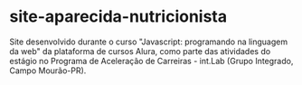 # site-aparecida-nutricionista
Site desenvolvido durante o curso "Javascript: programando na linguagem da web" da plataforma de cursos Alura, como parte das atividades do estágio no Programa de Aceleração de Carreiras - int.Lab (Grupo Integrado, Campo Mourão-PR).
